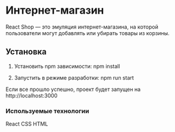 # Интернет-магазин

React Shop — это эмуляция интернет-магазина, на которой пользователи могут добавлять или убирать товары из корзины.

## Установка

1. Установить npm зависимости:
npm install

2. Запустить в режиме разработки:
npm run start

Если все прошло успешно, проект будет запущен на http://localhost:3000

### Используемые технологии

React
CSS
HTML



